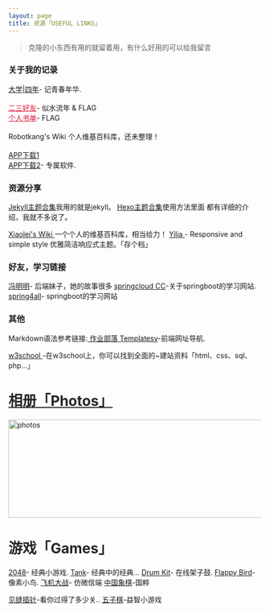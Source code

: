 ```yaml
---
layout: page
title: 资源「USEFUL LINKS」 
---
```


> 克隆的小东西有用的就留着用，有什么好用的可以给我留言


<h3>关于我的记录</h3>
<p>

<a href="/college/" target="_blank">大学|四年</a>- 记青春年华.  
</br>
<a href="/college/" style="color:#DC143C" target="_blank">二三好友</a>- 似水流年 & FLAG
</br>
<a href="/book/" style="color:#DC143C" target="_blank">个人书单</a>-  FLAG  
</br>
<a href="http://wiki.robotkang.cc" target="_blank" style="text-decoration:none" > Robotkang's Wiki </a>个人维基百科库，还未整理！    
</br>
<a href="/app/" target="_blank">APP下载1</a>
</br>
<a href="/APP/" target="_blank">APP下载2</a>- 专属软件.  
<h3> 资源分享</h3>   
<P>
<a href="http://jekyllthemes.org"  > Jekyll主题合集</a>我用的就是jekyll。           <a href="https://github.com/hexojs/hexo/wiki/Themes" target="_blank"> Hexo主题合集</a>使用方法里面
都有详细的介绍，我就不多说了。      
<p><a href="http://wiki.xiaolei.tech" target="_blank" > Xiaolei's Wiki </a>一个个人的维基百科库，相当给力！    
     <a href="https://github.com/litten/hexo-theme-yilia" target="_blank" > Yilia </a>- Responsive and simple style 优雅简洁响应式主题。「存个档」
 <p>
<h3> 好友，学习链接</h3>  
 <p>
<a href="https://fengmm666.github.io" target="_blank" >冯明明</a>- 后端妹子，她的故事很多
<a href="https://springcloud.cc/" target="_blank" >springcloud CC</a>-关于springboot的学习网站.
     <a href="http://www.spring4all.com/" target="_blank" >spring4all</a>- springboot的学习网站
<h3> 其他</h3>  
 <p> 
Markdown语法参考链接:<a href="https://www.zybuluo.com/mdeditor" target="_blank" > 作业部落 </a>    <a  href="http://nav.templatesy.com/"  >Templatesy</a>-前端网址导航.
<p>
<a href="http://www.w3school.com.cn" target="_blank" > w3school </a>-在w3school上，你可以找到全面的~建站资料「html、css、sql、php...」
</p>
<p>
<a href="/photos/"  style="color:#272727" target="_blank"> <h1>相册「Photos」</h1></a>  
</p>
<a href="/photos/" target="_blank"><img src="http://omjh2j5h3.bkt.clouddn.com/tupian.png" width="967" height="195" alt="photos" display="block"/></a>
<p>
<a  style="color:#272727" target="_blank"> <h1>游戏「Games」</h1></a>  
</p>
    <a href="http://www.templatesy.com/demo/462/index.html" target="_blank" >2048</a>- 经典小游戏.  
<a href="http://www.templatesy.com/demo/194/index.html" target="_blank" >Tank</a>- 经典中的经典...
<a href="http://www.templatesy.com/demo/342/index.html"  target="_blank" >Drum Kit</a>- 在线架子鼓.  
<a href="/gamebird/"  target="_blank" >Flappy Bird</a>- 像素小鸟.
   <a href="/gamefly/"  target="_blank" >飞机大战</a>- 仿微信端  
<a href="http://www.jq22.com/demo/jquery-xiangqi-141214215742/"  target="_blank" >中国象棋</a>-国粹  
<p><a href="http://www.jq22.com/demo/jquery-jfcz20160830/"  target="_blank" >见缝插针</a>-看你过得了多少关..  
<a href="http://www.jq22.com/demo/jquery-wzq20151231/"  target="_blank" >五子棋</a>-益智小游戏  

